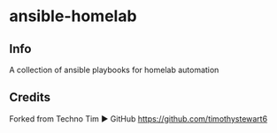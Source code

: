 # ansible-homelab

## Info
A collection of ansible playbooks for homelab automation

## Credits
Forked from Techno Tim
► GitHub https://github.com/timothystewart6
